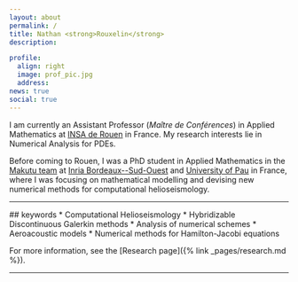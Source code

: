 ```yaml
---
layout: about
permalink: /
title: Nathan <strong>Rouxelin</strong> 
description:

profile:
  align: right
  image: prof_pic.jpg
  address:
news: true
social: true
---
```


I am currently an Assistant Professor (*Maître de Conférences*) in Applied Mathematics at [INSA de Rouen](https://www.insa-rouen.fr) in France.
My research interests lie in Numerical Analysis for PDEs.

Before coming to Rouen, I was a PhD student in Applied Mathematics in the [Makutu team](https://team.inria.fr/magique3d/fr/) at [Inria Bordeaux--Sud-Ouest](https://www.inria.fr/fr/centre-inria-bordeaux-sud-ouest) and [University of Pau](https://www.univ-pau.fr) in France, where I was focusing on mathematical modelling and devising new numerical methods for computational helioseismology.


<hr/>
<div class="news" markdown="1">
## keywords
* Computational Helioseismology
* Hybridizable Discontinuous Galerkin methods
* Analysis of numerical schemes
* Aeroacoustic models
* Numerical methods for Hamilton-Jacobi equations

For more information, see the [Research page]({% link _pages/research.md %}).

</div>
<hr/>
